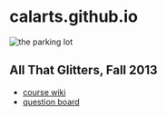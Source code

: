 <!-- 
.. link: 
.. description: 
.. tags: 
.. date: 2013/09/27 23:21:00
.. title: home
.. slug: home
-->

# calarts.github.io

![the parking lot](https://upload.wikimedia.org/wikipedia/commons/thumb/7/70/2012-1104-CalArts03-.jpg/800px-2012-1104-CalArts03-.jpg)

## All That Glitters, Fall 2013

* [course wiki](https://github.com/calarts/calarts.github.io/wiki/CSSM234)
* [question board](https://trello.com/b/oJPSDQY2)


